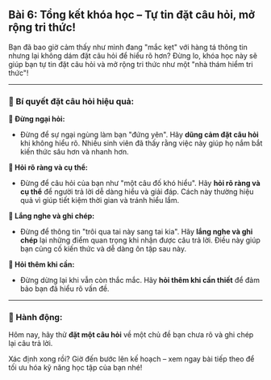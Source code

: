 ## Bài 6: Tổng kết khóa học – Tự tin đặt câu hỏi, mở rộng tri thức!

Bạn đã bao giờ cảm thấy như mình đang "mắc kẹt" với hàng tá thông tin nhưng lại không dám đặt câu hỏi để hiểu rõ hơn? Đừng lo, khóa học này sẽ giúp bạn tự tin đặt câu hỏi và mở rộng tri thức như một "nhà thám hiểm tri thức"!

---

### 📌 Bí quyết đặt câu hỏi hiệu quả:

**🔹 Đừng ngại hỏi:**
- Đừng để sự ngại ngùng làm bạn "đứng yên". Hãy **dũng cảm đặt câu hỏi** khi không hiểu rõ. Nhiều sinh viên đã thấy rằng việc này giúp họ nắm bắt kiến thức sâu hơn và nhanh hơn.

**🔹 Hỏi rõ ràng và cụ thể:**
- Đừng để câu hỏi của bạn như "một câu đố khó hiểu". Hãy **hỏi rõ ràng và cụ thể** để người trả lời dễ dàng hiểu và giải đáp. Cách này thường hiệu quả vì giúp tiết kiệm thời gian và tránh hiểu lầm.

**🔹 Lắng nghe và ghi chép:**
- Đừng để thông tin "trôi qua tai này sang tai kia". Hãy **lắng nghe và ghi chép** lại những điểm quan trọng khi nhận được câu trả lời. Điều này giúp bạn củng cố kiến thức và dễ dàng ôn tập sau này.

**🔹 Hỏi thêm khi cần:**
- Đừng dừng lại khi vẫn còn thắc mắc. Hãy **hỏi thêm khi cần thiết** để đảm bảo bạn đã hiểu rõ vấn đề.

---

### 🚀 Hành động:

Hôm nay, hãy thử **đặt một câu hỏi** về một chủ đề bạn chưa rõ và ghi chép lại câu trả lời.

Xác định xong rồi? Giờ đến bước lên kế hoạch – xem ngay bài tiếp theo để tối ưu hóa kỹ năng học tập của bạn nhé!